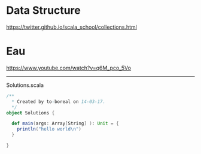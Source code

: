 # Data Structure

https://twitter.github.io/scala_school/collections.html

# Eau

https://www.youtube.com/watch?v=q6M_pco_5Vo

---

Solutions.scala
```Scala
/**
  * Created by to-boreal on 14-03-17.
  */
object Solutions {

  def main(args: Array[String] ): Unit = {
    println("hello world\n")
  }

}
```
